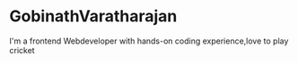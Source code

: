 # GobinathVaratharajan

I'm a frontend Webdeveloper with hands-on coding experience,love to play cricket
